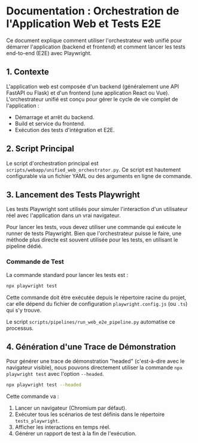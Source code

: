 # Documentation : Orchestration de l'Application Web et Tests E2E

Ce document explique comment utiliser l'orchestrateur web unifié pour démarrer l'application (backend et frontend) et comment lancer les tests end-to-end (E2E) avec Playwright.

## 1. Contexte

L'application web est composée d'un backend (généralement une API FastAPI ou Flask) et d'un frontend (une application React ou Vue). L'orchestrateur unifié est conçu pour gérer le cycle de vie complet de l'application :
- Démarrage et arrêt du backend.
- Build et service du frontend.
- Exécution des tests d'intégration et E2E.

## 2. Script Principal

Le script d'orchestration principal est `scripts/webapp/unified_web_orchestrator.py`. Ce script est hautement configurable via un fichier YAML ou des arguments en ligne de commande.

## 3. Lancement des Tests Playwright

Les tests Playwright sont utilisés pour simuler l'interaction d'un utilisateur réel avec l'application dans un vrai navigateur.

Pour lancer les tests, vous devez utiliser une commande qui exécute le runner de tests Playwright. Bien que l'orchestrateur puisse le faire, une méthode plus directe est souvent utilisée pour les tests, en utilisant le pipeline dédié.

### Commande de Test

La commande standard pour lancer les tests est :
```bash
npx playwright test
```
Cette commande doit être exécutée depuis le répertoire racine du projet, car elle dépend du fichier de configuration `playwright.config.js` (ou `.ts`) qui s'y trouve.

Le script `scripts/pipelines/run_web_e2e_pipeline.py` automatise ce processus.

## 4. Génération d'une Trace de Démonstration

Pour générer une trace de démonstration "headed" (c'est-à-dire avec le navigateur visible), nous pouvons directement utiliser la commande `npx playwright test` avec l'option `--headed`.

```bash
npx playwright test --headed
```

Cette commande va :
1. Lancer un navigateur (Chromium par défaut).
2. Exécuter tous les scénarios de test définis dans le répertoire `tests_playwright`.
3. Afficher les interactions en temps réel.
4. Générer un rapport de test à la fin de l'exécution.